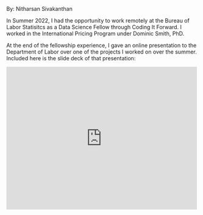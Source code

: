 By: Nitharsan Sivakanthan

In Summer 2022, I had the opportunity to work remotely at the Bureau of Labor Statisitcs as a Data Science Fellow through Coding It Forward. I worked in the International Pricing Program under Dominic Smith, PhD. 

At the end of the fellowship experience, I gave an online presentation to the Department of Labor over one of the projects I worked on over the summer. Included here is the slide deck of that presentation:

<embed src="https://nsivakanthan.github.io/assets/BLS_Nitharsan_Sivakanthan.pdf" width="500" height="375" 
 type="application/pdf">
